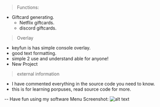 > Functions:
 - Giftcard generating.
   * Netflix giftcards.
   * discord giftcards.

> Overlay
  * keyfun is has simple console overlay.
  * good text formatting.
  * simple 2 use and understand able for anyone!
  * New Project 

> external information
  * I have commented everything in the source code you need to know.
  * this is for learning porpuses, read source code for more.
  
  -- Have fun using my software
  Menu Screenshot: ![alt text](https://imgur.com/EMatCSy.jpg)
